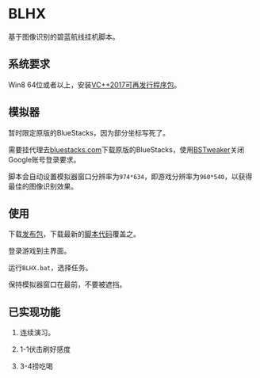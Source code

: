 # BLHX

基于图像识别的碧蓝航线挂机脚本。

## 系统要求

Win8 64位或者以上，安装[VC++2017可再发行程序包](https://support.microsoft.com/zh-cn/help/2977003/the-latest-supported-visual-c-downloads)。

## 模拟器

暂时限定原版的BlueStacks，因为部分坐标写死了。

需要挂代理去[bluestacks.com](https://www.bluestacks.com/)下载原版的BlueStacks，使用[BSTweaker](https://forum.xda-developers.com/general/general/bluestacks-tweaker-2-tool-modifing-t3622681)关闭Google账号登录要求。

脚本会自动设置模拟器窗口分辨率为`974*634`，即游戏分辨率为`960*540`，以获得最佳的图像识别效果。

## 使用

下载[发布包](https://github.com/GiriMind/BLHX/releases/download/0.0.4/BLHX.7z)，下载最新的[脚本代码](https://github.com/GiriMind/BLHX/archive/master.zip)覆盖之。

登录游戏到主界面。

运行`BLHX.bat`，选择任务。

保持模拟器窗口在最前，不要被遮挡。

## 已实现功能

1. 连续演习。

2. 1-1伏击刷好感度

3. 3-4捞吃喝

